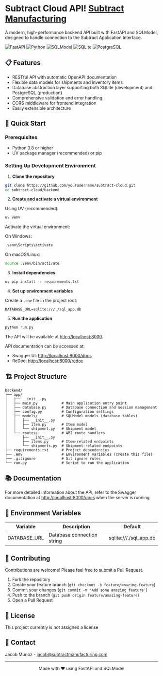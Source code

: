 # Subtract Cloud API! [Subtract Manufacturing](https://subtractmanufacturing.com/wp-content/uploads/2025/05/subtract_logo_01_social-small-red.png)

A modern, high-performance backend API built with FastAPI and SQLModel, designed to handle connection to the Subtract Application Interface.

![FastAPI](https://img.shields.io/badge/FastAPI-005571?style=for-the-badge&logo=fastapi)
![Python](https://img.shields.io/badge/Python-3776AB?style=for-the-badge&logo=python&logoColor=white)
![SQLModel](https://img.shields.io/badge/SQLModel-FF4154?style=for-the-badge&logo=sqlite&logoColor=white)
![SQLite](https://img.shields.io/badge/SQLite-003B57?style=for-the-badge&logo=sqlite&logoColor=white)
![PostgreSQL](https://img.shields.io/badge/PostgreSQL-316192?style=for-the-badge&logo=postgresql&logoColor=white)

## 📋 Features

- RESTful API with automatic OpenAPI documentation
- Flexible data models for shipments and inventory items
- Database abstraction layer supporting both SQLite (development) and PostgreSQL (production)
- Comprehensive validation and error handling
- CORS middleware for frontend integration
- Easily extensible architecture

## 🚀 Quick Start

### Prerequisites

- Python 3.8 or higher
- UV package manager (recommended) or pip

### Setting Up Development Environment

1. **Clone the repository**

```bash
git clone https://github.com/yourusername/subtract-cloud.git
cd subtract-cloud/backend
```

2. **Create and activate a virtual environment**

Using UV (recommended):

```bash
uv venv
```

Activate the virtual environment:

On Windows:

```bash
.venv\Scripts\activate
```

On macOS/Linux:

```bash
source .venv/bin/activate
```

3. **Install dependencies**

```bash
uv pip install -r requirements.txt
```

4. **Set up environment variables**

Create a `.env` file in the project root:

```
DATABASE_URL=sqlite:///./sql_app.db
```

5. **Run the application**

```bash
python run.py
```

The API will be available at [http://localhost:8000](http://localhost:8000).

API documentation can be accessed at:

- Swagger UI: [http://localhost:8000/docs](http://localhost:8000/docs)
- ReDoc: [http://localhost:8000/redoc](http://localhost:8000/redoc)

## 🏗️ Project Structure

```
backend/
├── app/
│   ├── __init__.py
│   ├── main.py           # Main application entry point
│   ├── database.py       # Database connection and session management
│   ├── config.py         # Configuration settings
│   ├── models/           # SQLModel models (database tables)
│   │   ├── __init__.py
│   │   ├── item.py       # Item model
│   │   └── shipment.py   # Shipment model
│   └── routes/           # API route handlers
│       ├── __init__.py
│       ├── items.py      # Item-related endpoints
│       └── shipments.py  # Shipment-related endpoints
├── requirements.txt      # Project dependencies
├── .env                  # Environment variables (create this file)
├── .gitignore            # Git ignore rules
└── run.py                # Script to run the application
```


## 📚 Documentation

For more detailed information about the API, refer to the Swagger documentation at [http://localhost:8000/docs](http://localhost:8000/docs) when the server is running.

## 🔐 Environment Variables

| Variable     | Description                | Default                |
| ------------ | -------------------------- | ---------------------- |
| DATABASE_URL | Database connection string | sqlite:///./sql_app.db |

## 🤝 Contributing

Contributions are welcome! Please feel free to submit a Pull Request.

1. Fork the repository
2. Create your feature branch (`git checkout -b feature/amazing-feature`)
3. Commit your changes (`git commit -m 'Add some amazing feature'`)
4. Push to the branch (`git push origin feature/amazing-feature`)
5. Open a Pull Request

## 📄 License

This project currently is not assigned a license

## 📧 Contact

Jacob Munoz - [jacob@subtractmanufacturing.com](mailto:jacob@subtractmanufacturing.com)

---

<p align="center">Made with ❤️ using FastAPI and SQLModel</p>
